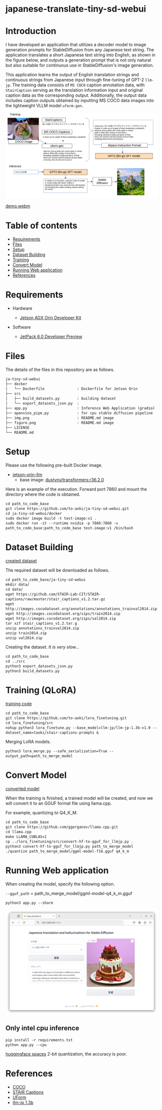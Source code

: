 # japanese-translate-tiny-sd-webui

# Introduction
I have developed an application that utilizes a decoder model to image generation prompts for StableDiffusion from any Japanese text string. The application translates a short Japanese text string into English, as shown in the figure below, and outputs a generation prompt that is not only natural but also suitable for continuous use in StableDiffusion's image generation.

This application learns the output of English translation strings and continuous strings from Japanese input through fine-tuning of GPT-2 `llm-jp`. The training data consists of `MS COCO` caption annotation data, with `StairCaption` serving as the translation information input and original caption data as the corresponding output. Additionally, the output data includes caption outputs obtained by inputting MS COCO data images into the lightweight VLLM model `uform-gen`.

![figure.png](figure.png)

[demo.webm](https://github.com/to-aoki/ja-tiny-sd-webui/assets/47078021/38677e7a-2c81-4546-b53e-f084d5692205)

# Table of contents
 - [Requirements](#requirements)
 - [Files](#files)
 - [Setup](#setup)
 - [Dataset Building](#dataset-building)
 - [Training](#training)
 - [Convert Model](#convert-model)
 - [Running Web application](#running-web-application)
 - [References](#references)

# Requirements
 - Hardware
  	+ [Jetson AGX Orin Developer Kit](https://www.nvidia.com/en-us/autonomous-machines/embedded-systems/jetson-orin/)

 - Software
  	+ [JetPack 6.0 Developer Preview](https://developer.nvidia.com/embedded/jetpack-sdk-60dp)

# Files
The details of the files in this repository are as follows.

```
ja-tiny-sd-webui
├── docker
│   └── Dockerfile               : Dockerfile for Jetson Orin
├── src
│   ├── build_datasets.py        : building dataset 
│   └── export_datasets_json.py  : 
├── app.py                       : Inference Web Application (gradio)
├── openvino_pipe.py             : for cpu stable diffusion pipeline
├── img.png                      : README.md image
├── figure.png                   : README.md image
├── LICENSE
└── README.md
```


# Setup
Please use the following pre-built Docker image.

- [jetson-orin-llm](https://hub.docker.com/repository/docker/toshihikoaoki/jetson-orin-llm/tags?page=1&ordering=last_updated)
  + base image: [dustynv/transformers:r36.2.0](https://hub.docker.com/layers/dustynv/transformers/r36.2.0/images/sha256-1849391021e951cd042f57da82cad5060096ea281e255b1ba57a148957b5dc65)

Here is an example of the execution. Forward port 7860 and mount the directory where the code is obtained.
```
cd path_to_code_base
git clone https://github.com/to-aoki/ja-tiny-sd-webui.git
cd ja-tiny-sd-webui/docker
sudo docker image build -t test-image:v1 .
sudo docker run -it --runtime nvidia -p 7860:7860 -v path_to_code_base:path_to_code_base test-image:v1 /bin/bash
```

# Dataset Building

[created dataset](https://huggingface.co/datasets/taoki/stair-captions-prompts)

The required dataset will be downloaded as follows.

```
cd path_to_code_base/ja-tiny-sd-webui
mkdir data/
cd data/
wget https://github.com/STAIR-Lab-CIT/STAIR-captions/raw/master/stair_captions_v1.2.tar.gz
wget http://images.cocodataset.org/annotations/annotations_trainval2014.zip
wget http://images.cocodataset.org/zips/train2014.zip
wget http://images.cocodataset.org/zips/val2014.zip
tar xzf stair_captions_v1.2.tar.g
unzip annotations_trainval2014.zip
unzip train2014.zip
unzip val2014.zip
```

Creating the dataset. *It is very slow...*

```
cd path_to_code_base
cd ../src
python3 export_datasets_json.py
python3 build_datasets.py
```

# Training (QLoRA)

[training code](https://github.com/to-aoki/lora_finetuning)

```
cd path_to_code_base
git clone https://github.com/to-aoki/lora_finetuning.git
cd lora_finetuning/src
nohup python3 lora_finetune.py --base_model=llm-jp/llm-jp-1.3b-v1.0 --dataset_name=taoki/stair-captions-prompts &
```

Merging LoRA models.

```
python3 lora_merge.py --safe_serialization=True --output_path=path_to_merge_model
```

# Convert Model

[converted model](https://huggingface.co/taoki/llm-jp-1.3b-v1.0-staircaptions-FT)

When the training is finished, a trained model will be created, and now we will convert it to an GGUF format file using llama.cpp.

For example, quantizing to Q4_K_M.
```
cd path_to_code_base
git clone https://github.com/ggerganov/llama.cpp.git
cd llama.cpp
make LLAMA_CUBLAS=1
cp ../lora_finetuning/src/convert-hf-to-gguf_for_llmjp.py .
python3 convert-hf-to-gguf_for_llmjp.py path_to_merge_model
./quantize path_to_merge_model/ggml-model-f16.gguf q4_k_m
```

# Running Web application

When creating the model, specify the following option.

`--gguf_path` = path_to_merge_model/ggml-model-q4_k_m.gguf

```
python3 app.py --share 
```
![img.png](img.png)

## Only intel cpu inference

```
pip install -r requirements.txt
python app.py --cpu 
```
[huggingface spaces](https://huggingface.co/spaces/taoki/tiny-ja-trans-sd) 2-bit quantization, the accuracy is poor.

# References
 - [COCO](https://cocodataset.org/)
 - [STAIR Captions](http://captions.stair.center/)
 - [UForm](https://github.com/unum-cloud/uform)
 - [llm-jp 1.3b](https://huggingface.co/llm-jp/llm-jp-1.3b-v1.0)

